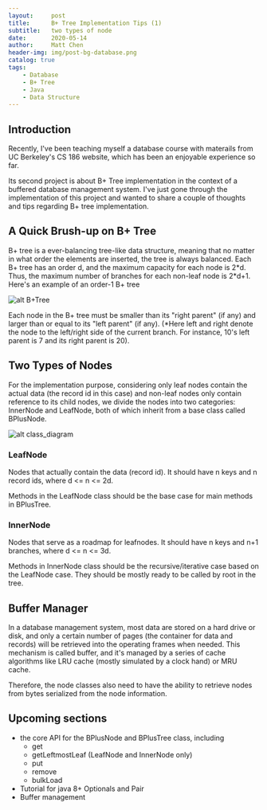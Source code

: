 ```yaml
---
layout:     post
title:      B+ Tree Implementation Tips (1)
subtitle:   two types of node
date:       2020-05-14
author:     Matt Chen
header-img: img/post-bg-database.png
catalog: true
tags:
    - Database
    - B+ Tree
    - Java
    - Data Structure
---
```


## Introduction

Recently, I've been teaching myself a database course with materails from UC Berkeley's CS 186 website, which has been an enjoyable experience so far.

Its second project is about B+ Tree implementation in the context of a buffered database management system. I've just gone through the implementation of this project and wanted to share a couple of thoughts and tips regarding B+ tree implementation.

## A Quick Brush-up on B+ Tree

B+ tree is a ever-balancing tree-like data structure, meaning that no matter in what order the elements are inserted, the tree is always balanced. Each B+ tree has an order d, and the maximum capacity for each node is 2\*d. Thus, the maximum number of branches for each non-leaf node is 2\*d+1. Here's an example of an order-1 B+ tree

![alt B+Tree](https://res.cloudinary.com/mattchen0025/image/upload/v1589499656/Blogs/884bf22a-77b8-4ad6-ae54-c4d5ab630328_unputp.png)

Each node in the B+ tree must be smaller than its "right parent" (if any) and larger than or equal to its "left parent" (if any). (*Here left and right denote the node to the left/right side of the current branch. For instance, 10's left parent is 7 and its right parent is 20).

## Two Types of Nodes

For the implementation purpose, considering only leaf nodes contain the actual data (the record id in this case) and non-leaf nodes only contain reference to its child nodes, we divide the nodes into two categories: InnerNode and LeafNode, both of which inherit from a base class called BPlusNode.

![alt class_diagram](https://res.cloudinary.com/mattchen0025/image/upload/v1589504069/Blogs/diagram_scgr4y.png)

### LeafNode

Nodes that actually contain the data (record id). It should have n keys and n record ids, where d <= n <= 2d.

Methods in the LeafNode class should be the base case for main methods in BPlusTree.

### InnerNode

Nodes that serve as a roadmap for leafnodes. It should have n keys and n+1 branches, where d <= n <= 3d.

Methods in InnerNode class should be the recursive/iterative case based on the LeafNode case. They should be mostly ready to be called by root in the tree.

## Buffer Manager

In a database management system, most data are stored on a hard drive or disk, and only a certain number of pages (the container for data and records) will be retrieved into the operating frames when needed. This mechanism is called buffer, and it's managed by a series of cache algorithms like LRU cache (mostly simulated by a clock hand) or MRU cache.

Therefore, the node classes also need to have the ability to retrieve nodes from bytes serialized from the node information.

## Upcoming sections

* the core API for the BPlusNode and BPlusTree class, including
    * get
    * getLeftmostLeaf (LeafNode and InnerNode only)
    * put
    * remove
    * bulkLoad
* Tutorial for java 8+ Optionals and Pair
* Buffer management


